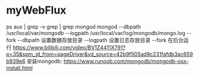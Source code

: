 # myWebFlux

ps aux | grep -v grep | grep mongod
mongod --dbpath /usr/local/var/mongodb --logpath /usr/local/var/log/mongodb/mongo.log --fork
--dbpath 设置数据存放目录
--logpath 设置日志存放目录
--fork 在后台运行
https://www.bilibili.com/video/BV1Z4411X791?p=35&spm_id_from=pageDriver&vd_source=42b9f505ad9c231fafdb3ac659b939e6
安装mongodb: https://www.runoob.com/mongodb/mongodb-osx-install.html
